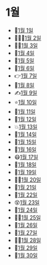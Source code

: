 # 1월

- 💪[1월 1일](1.1.md)
- 🧑‍🤝‍🧑[1월 2일](1.2.md)
- 👨‍💻[1월 3일](1.3.md)
- 👼[1월 4일](1.4.md)
- 🥺[1월 5일](1.5.md)
- 🤴[1월 6일](1.6.md)
- 👉[1월 7일](1.7.md)
- 🍒[1월 8일](1.8.md)
- ✍️[1월 9일](1.9.md)
- ⭐[1월 10일](1.10.md)
- 🐷[1월 11일](1.11.md)
- 🎒[1월 12일](1.12.md)
- 💥[1월 13일](1.13.md)
- 🧵[1월 14일](1.14.md)
- 🥿[1월 15일](1.15.md)
- 🥐[1월 16일](1.16.md)
- 😷[1월 17일](1.17.md)
- 👳[1월 18일](1.18.md)
- 🗻[1월 19일](1.19.md)
- 👩‍🍳[1월 20일](1.20.md)
- 👅[1월 21일](1.21.md)
- 🐇[1월 22일](1.22.md)
- 😵[1월 23일](1.23.md)
- 👹[1월 24일](1.24.md)
- 👨‍🦰[1월 25일](1.25.md)
- 🦾[1월 26일](1.26.md)
- 👲[1월 27일](1.27.md)
- 👨‍🌾[1월 28일](1.28.md)
- 👟[1월 29일](1.29.md)
- 🍪[1월 30일](1.30.md)
